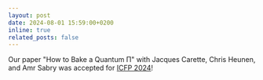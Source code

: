 ```yaml
---
layout: post
date: 2024-08-01 15:59:00+0200
inline: true
related_posts: false
---
```


Our paper "How to Bake a Quantum Π" with Jacques Carette, Chris
Heunen, and Amr Sabry was accepted for <a
href="https://icfp24.sigplan.org">ICFP 2024</a>!
